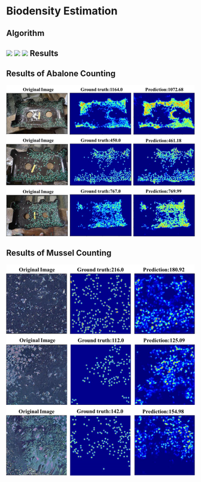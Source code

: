 Biodensity Estimation
=====================
Algorithm
-----------------
![](https://github.com/JackFrost168/Biodensity-Estimation/raw/master/imgs/pp1.jpg)
![](https://github.com/JackFrost168/Biodensity-Estimation/raw/master/imgs/pp2.jpg)
![](https://github.com/JackFrost168/Biodensity-Estimation/raw/master/imgs/pp3.jpg)
Results
-------

Results of Abalone Counting
---------------------------
![](https://github.com/JackFrost168/Biodensity-Estimation/raw/master/imgs/Abalone1.png)
![](https://github.com/JackFrost168/Biodensity-Estimation/raw/master/imgs/Abalone2.png)
![](https://github.com/JackFrost168/Biodensity-Estimation/raw/master/imgs/Abalone3.png)

Results of Mussel Counting
--------------------------
![](https://github.com/JackFrost168/Biodensity-Estimation/raw/master/imgs/Mussel1.png)
![](https://github.com/JackFrost168/Biodensity-Estimation/raw/master/imgs/Mussel2.png)
![](https://github.com/JackFrost168/Biodensity-Estimation/raw/master/imgs/Mussel3.png)
